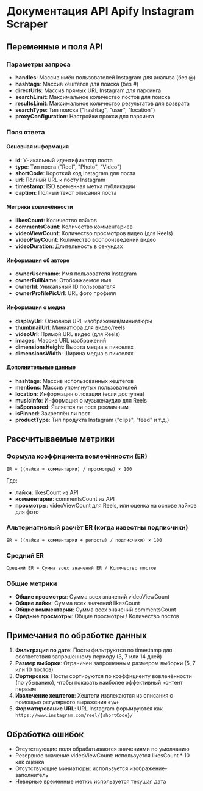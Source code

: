 # Документация API Apify Instagram Scraper

## Переменные и поля API

### Параметры запроса
- **handles**: Массив имён пользователей Instagram для анализа (без @)
- **hashtags**: Массив хештегов для поиска (без #)
- **directUrls**: Массив прямых URL Instagram для парсинга
- **searchLimit**: Максимальное количество постов для поиска
- **resultsLimit**: Максимальное количество результатов для возврата
- **searchType**: Тип поиска ("hashtag", "user", "location")
- **proxyConfiguration**: Настройки прокси для парсинга

### Поля ответа

#### Основная информация
- **id**: Уникальный идентификатор поста
- **type**: Тип поста ("Reel", "Photo", "Video")
- **shortCode**: Короткий код Instagram для поста
- **url**: Полный URL к посту Instagram
- **timestamp**: ISO временная метка публикации
- **caption**: Полный текст описания поста

#### Метрики вовлечённости
- **likesCount**: Количество лайков
- **commentsCount**: Количество комментариев
- **videoViewCount**: Количество просмотров видео (для Reels)
- **videoPlayCount**: Количество воспроизведений видео
- **videoDuration**: Длительность в секундах

#### Информация об авторе
- **ownerUsername**: Имя пользователя Instagram
- **ownerFullName**: Отображаемое имя
- **ownerId**: Уникальный ID пользователя
- **ownerProfilePicUrl**: URL фото профиля

#### Информация о медиа
- **displayUrl**: Основной URL изображения/миниатюры
- **thumbnailUrl**: Миниатюра для видео/reels
- **videoUrl**: Прямой URL видео (для Reels)
- **images**: Массив URL изображений
- **dimensionsHeight**: Высота медиа в пикселях
- **dimensionsWidth**: Ширина медиа в пикселях

#### Дополнительные данные
- **hashtags**: Массив использованных хештегов
- **mentions**: Массив упомянутых пользователей
- **location**: Информация о локации (если доступна)
- **musicInfo**: Информация о музыке/аудио для Reels
- **isSponsored**: Является ли пост рекламным
- **isPinned**: Закреплён ли пост
- **productType**: Тип продукта Instagram ("clips", "feed" и т.д.)

## Рассчитываемые метрики

### Формула коэффициента вовлечённости (ER)
```
ER = ((лайки + комментарии) / просмотры) × 100
```

Где:
- **лайки**: likesCount из API
- **комментарии**: commentsCount из API  
- **просмотры**: videoViewCount для Reels, или оценка на основе лайков для фото

### Альтернативный расчёт ER (когда известны подписчики)
```
ER = ((лайки + комментарии + репосты) / подписчики) × 100
```

### Средний ER
```
Средний ER = Сумма всех значений ER / Количество постов
```

### Общие метрики
- **Общие просмотры**: Сумма всех значений videoViewCount
- **Общие лайки**: Сумма всех значений likesCount
- **Общие комментарии**: Сумма всех значений commentsCount
- **Средние просмотры**: Общие просмотры / Количество постов

## Примечания по обработке данных

1. **Фильтрация по дате**: Посты фильтруются по timestamp для соответствия запрошенному периоду (3, 7 или 14 дней)
2. **Размер выборки**: Ограничен запрошенным размером выборки (5, 7 или 10 постов)
3. **Сортировка**: Посты сортируются по коэффициенту вовлечённости (по убыванию), чтобы показать наиболее эффективный контент первым
4. **Извлечение хештегов**: Хештеги извлекаются из описания с помощью регулярного выражения `#\w+`
5. **Форматирование URL**: URL Instagram формируются как `https://www.instagram.com/reel/{shortCode}/`

## Обработка ошибок
- Отсутствующие поля обрабатываются значениями по умолчанию
- Резервное значение videoViewCount: используется likesCount * 10 как оценка
- Отсутствующие миниатюры: используется изображение-заполнитель
- Неверные временные метки: используется текущая дата